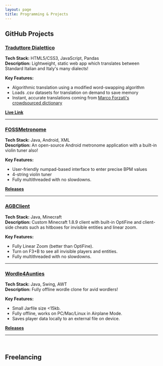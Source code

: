```yaml
---
layout: page
title: Programming & Projects
---
```


## GitHub Projects

### [Traduttore Dialettico](https://github.com/albonec/traduttore-dialetto)
**Tech Stack:** HTML5/CSS3, JavaScript, Pandas <br>
**Description:** Lightweight, static web app which translates between Standard Italian and Italy's many dialects! <br>

**Key Features:**
- Algorithmic translation using a modified word-swapping algorithm
- Loads .csv datasets for translation on demand to save memory
- Instant, accurate translations coming from [Marco Forzati's crowdsourced dictionary](https://sites.google.com/site/dialetdebresa/dizionario-bresciano-italiano)

**[Live Link](https://albonec.github.io/traduttore-dialetto)**

---

### [FOSSMetronome](https://github.com/albonec/FOSSMetronome)
**Tech Stack:** Java, Android, XML <br>
**Description:** An open-source Android metronome application with a built-in violin tuner also! <br>

**Key Features:**
- User-friendly numpad-based interface to enter precise BPM values
- 4-string violin tuner
- Fully multithreaded with no slowdowns.

**[Releases](https://github.com/albonec/FOSSMetronome/releases)**

---

### [AGBClient](https://github.com/albonec/AGBClient)
**Tech Stack:** Java, Minecraft <br>
**Description:** Custom Minecraft 1.8.9 client with built-in OptiFine and client-side cheats such as hitboxes for invisible entities and linear zoom. <br>

**Key Features:**
- Fully Linear Zoom (better than OptiFine).
- Turn on F3+B to see all invisible players and entities.
- Fully multithreaded with no slowdowns.

---

### [Wordle4Aunties](https://github.com/albonec/Wordle4Aunties)
**Tech Stack:** Java, Swing, AWT <br>
**Description:** Fully offline wordle clone for avid wordlers!

**Key Features:**
- Small Jarfile size <15kb.
- Fully offline, works on PC/Mac/Linux in Airplane Mode.
- Saves player data locally to an external file on device.

**[Releases](https://github.com/albonec/Wordle4Aunties/releases)**

---
<br>

## Freelancing
